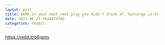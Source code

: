 ```yaml
--- 
layout: post 
title: $KMX is your next real play you didn't think of. Earnings is Friday [DD] 
date: 2021-06-23 1624474782 
categories: reddit 
--- 
```

https://redd.it/o6jgms